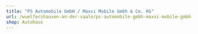 ```yaml
---
title: "PS Automobile GmbH / Maxxi Mobile Gmbh & Co. KG"
url: /wuelfershausen-an-der-saale/ps-automobile-gmbh-maxxi-mobile-gmbh-und-co-kg/
shop: Autohaus
---
```

